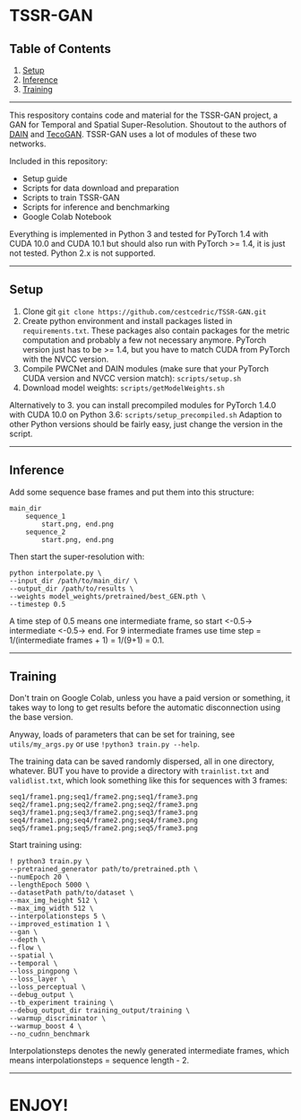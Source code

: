# TSSR-GAN

## Table of Contents

1. [Setup](#Setup)
1. [Inference](#Inference)
1. [Training](#Training)

----


This respository contains code and material for the TSSR-GAN project, a GAN for Temporal and Spatial Super-Resolution.
Shoutout to the authors of [DAIN](https://github.com/baowenbo/DAIN) and [TecoGAN](https://github.com/thunil/TecoGAN).
TSSR-GAN uses a lot of modules of these two networks.

Included in this repository:

- Setup guide
- Scripts for data download and preparation
- Scripts to train TSSR-GAN
- Scripts for inference and benchmarking
- Google Colab Notebook

Everything is implemented in Python 3 and tested for PyTorch 1.4 with CUDA 10.0 and CUDA 10.1 but should also run with PyTorch >= 1.4, it is just not tested. Python 2.x is not supported.

----


## Setup

1. Clone git `git clone https://github.com/cestcedric/TSSR-GAN.git`
2. Create python environment and install packages listed in `requirements.txt`. These packages also contain packages for the metric computation and probably a few not necessary anymore. PyTorch version just has to be >= 1.4, but you have to match CUDA from PyTorch with the NVCC version.
3. Compile PWCNet and DAIN modules (make sure that your PyTorch CUDA version and NVCC version match): `scripts/setup.sh`
4. Download model weights: `scripts/getModelWeights.sh`

Alternatively to 3. you can install precompiled modules for PyTorch 1.4.0 with CUDA 10.0 on Python 3.6: `scripts/setup_precompiled.sh`
Adaption to other Python versions should be fairly easy, just change the version in the script.

----


## Inference

Add some sequence base frames and put them into this structure:
```
main_dir
    sequence_1
        start.png, end.png
    sequence_2
        start.png, end.png
```

Then start the super-resolution with:
```
python interpolate.py \
--input_dir /path/to/main_dir/ \
--output_dir /path/to/results \
--weights model_weights/pretrained/best_GEN.pth \
--timestep 0.5
```

A time step of 0.5 means one intermediate frame, so start <-0.5-> intermediate <-0.5-> end. For 9 intermediate frames use time step = 1/(intermediate frames + 1) = 1/(9+1) = 0.1.

----


## Training

Don't train on Google Colab, unless you have a paid version or something, it takes way to long to get results before the automatic disconnection using the base version.

Anyway, loads of parameters that can be set for training, see `utils/my_args.py` or use `!python3 train.py --help`.

The training data can be saved randomly dispersed, all in one directory, whatever. BUT you have to provide a directory with `trainlist.txt` and `validlist.txt`, which look something like this for sequences with 3 frames:
```
seq1/frame1.png;seq1/frame2.png;seq1/frame3.png
seq2/frame1.png;seq2/frame2.png;seq2/frame3.png
seq3/frame1.png;seq3/frame2.png;seq3/frame3.png
seq4/frame1.png;seq4/frame2.png;seq4/frame3.png
seq5/frame1.png;seq5/frame2.png;seq5/frame3.png
```

Start training using:
```
! python3 train.py \
--pretrained_generator path/to/pretrained.pth \
--numEpoch 20 \
--lengthEpoch 5000 \
--datasetPath path/to/dataset \
--max_img_height 512 \
--max_img_width 512 \
--interpolationsteps 5 \
--improved_estimation 1 \
--gan \
--depth \
--flow \
--spatial \
--temporal \
--loss_pingpong \
--loss_layer \
--loss_perceptual \
--debug_output \
--tb_experiment training \
--debug_output_dir training_output/training \
--warmup_discriminator \
--warmup_boost 4 \
--no_cudnn_benchmark
```

Interpolationsteps denotes the newly generated intermediate frames, which means interpolationsteps = sequence length - 2.

----


# ENJOY!